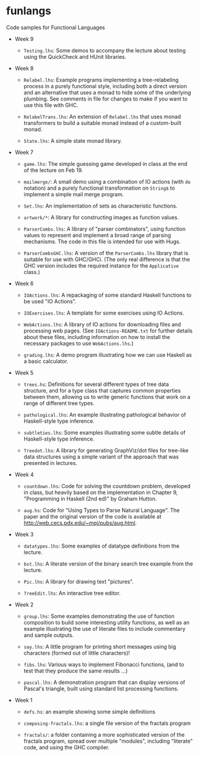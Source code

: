 # funlangs
Code samples for Functional Languages

* Week 9

  - `Testing.lhs`: Some demos to accompany the lecture about testing
    using the QuickCheck and HUnit libraries.

* Week 8

  - `Relabel.lhs`: Example programs implementing a tree-relabeling
    process in a purely functional style, including both a direct
    version and an alternative that uses a monad to hide some of
    the underlying plumbing.  See comments in file for changes to
    make if you want to use this file with GHC.

  - `RelabelTrans.lhs`: An extension of `Relabel.lhs` that uses
    monad transformers to build a suitable monad instead of a
    custom-built monad.

  - `State.lhs`: A simple state monad library.

* Week 7

  - `game.lhs`: The simple guessing game developed in class at
    the end of the lecture on Feb 19.

  - `mailmerge/`: A small demo using a combination of IO actions
    (with `do` notation) and a purely functional transformation
    on `String`s to implement a simple mail merge program.

  - `Set.lhs`: An implementation of sets as characteristic
    functions.

  - `artwork/*`: A library for constructing images as function
    values.

  - `ParserCombs.lhs`: A library of "parser combinators", using
    function values to represent and implement a broad range of
    parsing mechanisms.  The code in this file is intended for
    use with Hugs.

  - `ParserCombsGHC.lhs`: A version of the `ParserCombs.lhs`
    library that is suitable for use with GHC/GHCi.  (The only
    real difference is that the GHC version includes the required
    instance for the `Applicative` class.)

* Week 6

  - `IOActions.lhs`: A repackaging of some standard Haskell
    functions to be used "IO Actions".

  - `IOExercises.lhs`: A template for some exercises using
    IO Actions.

  - `WebActions.lhs`: A library of IO actions for downloading
    files and processing web pages.  (See `IOActions-README.txt`
    for further details about these files, including information
    on how to install the necessary packages to use
    `WebActions.lhs`.)

  - `grading.lhs`: A demo program illustrating how we
    can use Haskell as a basic calculator.

* Week 5

  - `trees.hs`: Definitions for several different types of
    tree data structure, and for a type class that captures
    common properties between them, allowing us to write
    generic functions that work on a range of different tree
    types.

  - `pathological.lhs`: An example illustrating pathological
    behavior of Haskell-style type inference.

  - `subtleties.lhs`: Some examples illustrating some subtle
    details of Haskell-style type inference.

  - `Treedot.lhs`: A library for generating GraphViz/dot files
    for tree-like data structures using a simple variant of the
    approach that was presented in lectures.

* Week 4

  - `countdown.lhs`:  Code for solving the countdown problem,
    developed in class, but heavily based on the implementation
    in Chapter 9, "Programming in Haskell (2nd ed)" by Graham
    Hutton.

  - `aug.hs`: Code for "Using Types to Parse Natural Language".
    The paper and the original version of the code is available
    at http://web.cecs.pdx.edu/~mpj/pubs/aug.html.

* Week 3

  - `datatypes.lhs`: Some examples of datatype definitions
    from the lecture.

  - `bst.lhs`: A literate version of the binary search tree
    example from the lecture.

  - `Pic.lhs`: A library for drawing text "pictures".

  - `TreeEdit.lhs`: An interactive tree editor.

* Week 2

  - `group.lhs`: Some examples demonstrating the use of
    function composition to build some interesting utility
    functions, as well as an example illustrating the use
    of literate files to include commentary and sample
    outputs.

  - `say.lhs`: A little program for printing short messages
    using big characters (formed out of little characters)!

  - `fibs.lhs`: Various ways to implement Fibonacci functions,
    (and to test that they produce the same results ...)

  - `pascal.lhs`: A demonstration program that can display
    versions of Pascal's triangle, built using standard list
    processing functions.

* Week 1

  - `defs.hs`: an example showing some simple definitions

  - `composing-fractals.lhs`: a single file version of the
    fractals program

  - `fractals/`: a folder containing a more sophisticated
    version of the fractals program, spread over multiple
    "modules", including "literate" code, and using the
    GHC compiler.


